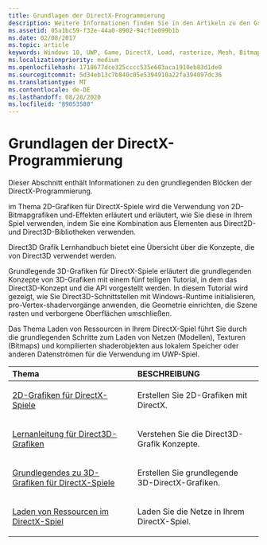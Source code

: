 ```yaml
---
title: Grundlagen der DirectX-Programmierung
description: Weitere Informationen finden Sie in den Artikeln zu den Grundlagen der DirectX-Programmierung, einschließlich Direct2D und Direct3D-Bibliotheken und-Verwendung
ms.assetid: 05a1bc59-f32e-44a0-8902-94cf1e099b1b
ms.date: 02/08/2017
ms.topic: article
keywords: Windows 10, UWP, Game, DirectX, Load, rasterize, Mesh, Bitmap, 2D, 3D
ms.localizationpriority: medium
ms.openlocfilehash: 1718677dce325cccc535e603aca1910eb83d1de0
ms.sourcegitcommit: 5d34eb13c7b840c05e5394910a22fa394097dc36
ms.translationtype: MT
ms.contentlocale: de-DE
ms.lasthandoff: 08/28/2020
ms.locfileid: "89053580"
---
```

# <a name="fundamentals-of-directx-programming"></a>Grundlagen der DirectX-Programmierung

Dieser Abschnitt enthält Informationen zu den grundlegenden Blöcken der DirectX-Programmierung.

im Thema 2D-Grafiken für DirectX-Spiele wird die Verwendung von 2D-Bitmapgrafiken und-Effekten erläutert und erläutert, wie Sie diese in Ihrem Spiel verwenden, indem Sie eine Kombination aus Elementen aus Direct2D-und Direct3D-Bibliotheken verwenden.

Direct3D Grafik Lernhandbuch bietet eine Übersicht über die Konzepte, die von Direct3D verwendet werden.

Grundlegende 3D-Grafiken für DirectX-Spiele erläutert die grundlegenden Konzepte von 3D-Grafiken mit einem fünf teiligen Tutorial, in dem das Direct3D-Konzept und die API vorgestellt werden. In diesem Tutorial wird gezeigt, wie Sie Direct3D-Schnittstellen mit Windows-Runtime initialisieren, pro-Vertex-shadervorgänge anwenden, die Geometrie einrichten, die Szene rasten und verborgene Oberflächen umschließen.

Das Thema Laden von Ressourcen in Ihrem DirectX-Spiel führt Sie durch die grundlegenden Schritte zum Laden von Netzen (Modellen), Texturen (Bitmaps) und kompilierten shaderobjekten aus lokalem Speicher oder anderen Datenströmen für die Verwendung im UWP-Spiel.

<table>
<colgroup>
<col width="50%" />
<col width="50%" />
</colgroup>
<thead>
<tr class="header">
<th align="left">Thema</th>
<th align="left">BESCHREIBUNG</th>
</tr>
</thead>
<tbody>
<tr class="odd">
<td align="left"><p><a href="working-with-2d-graphics-in-your-directx-game.md">2D-Grafiken für DirectX-Spiele</a></p></td>
<td align="left"><p>Erstellen Sie 2D-Grafiken mit DirectX.</p></td>
</tr>
<tr class="even">
<td align="left"><p><a href="https://docs.microsoft.com/windows/uwp/graphics-concepts/index">Lernanleitung für Direct3D-Grafiken</a></p></td>
<td align="left"><p>Verstehen Sie die Direct3D-Grafik Konzepte.</p></td>
</tr>
<tr class="odd">
<td align="left"><p><a href="an-introduction-to-3d-graphics-with-directx.md">Grundlegendes zu 3D-Grafiken für DirectX-Spiele</a></p></td>
<td align="left"><p>Erstellen Sie grundlegende 3D-DirectX-Grafiken.</p></td>
</tr>
<tr class="even">
<td align="left"><p><a href="load-a-game-asset.md">Laden von Ressourcen im DirectX-Spiel</a></p></td>
<td align="left"><p>Laden Sie die Netze in Ihrem DirectX-Spiel.</p></td>
</tr>
</tbody>
</table>